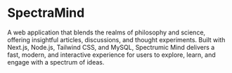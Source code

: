 # SpectraMind
A web application that blends the realms of philosophy and science, offering insightful articles, discussions, and thought experiments. Built with Next.js, Node.js, Tailwind CSS, and MySQL, Spectrumic Mind delivers a fast, modern, and interactive experience for users to explore, learn, and engage with a spectrum of ideas.
